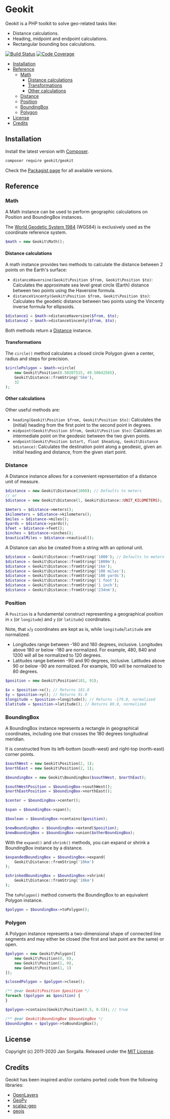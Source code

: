 Geokit
======

Geokit is a PHP toolkit to solve geo-related tasks like:

* Distance calculations.
* Heading, midpoint and endpoint calculations.
* Rectangular bounding box calculations.

[![Build Status](https://travis-ci.org/jsor/geokit.svg?branch=master)](http://travis-ci.org/jsor/geokit?branch=master)
[![Code Coverage](https://scrutinizer-ci.com/g/jsor/geokit/badges/coverage.png?b=master)](https://scrutinizer-ci.com/g/jsor/geokit/?branch=master)

* [Installation](#installation)
* [Reference](#reference)
    * [Math](#math)
        * [Distance calculations](#distance-calculations)
        * [Transformations](#transformations)
        * [Other calculations](#other-calculations)
    * [Distance](#distance)
    * [Position](#position)
    * [BoundingBox](#boundingbox)
    * [Polygon](#polygon)
* [License](#license)
* [Credits](#credits)

Installation
------------

Install the latest version with [Composer](https://getcomposer.org).

```bash
composer require geokit/geokit
```

Check the [Packagist page](https://packagist.org/packages/geokit/geokit) for all
available versions.

Reference
---------

### Math

A Math instance can be used to perform geographic calculations on Position and 
BoundingBox instances.

The [World Geodetic System 1984](http://en.wikipedia.org/wiki/World_Geodetic_System) 
(WGS84) is exclusively used as the coordinate reference system.

```php
$math = new Geokit\Math();
```

#### Distance calculations

A math instance provides two methods to calculate the distance between 2 points
on the Earth's surface:

* `distanceHaversine(Geokit\Position $from, Geokit\Position $to)`: Calculates the
  approximate sea level great circle (Earth) distance between two points using
  the Haversine formula.
* `distanceVincenty(Geokit\Position $from, Geokit\Position $to)`: Calculates the
  geodetic distance between two points using the Vincenty inverse formula for
  ellipsoids.

```php
$distance1 = $math->distanceHaversine($from, $to);
$distance2 = $math->distanceVincenty($from, $to);
```

Both methods return a [Distance](#distance) instance.

#### Transformations

The `circle()` method calculates a closed circle Polygon given a center, radius
and steps for precision.

```php
$circlePolygon = $math->circle(
    new Geokit\Position(8.50207515, 49.50042565), 
    Geokit\Distance::fromString('5km'),
    32
);
```

#### Other calculations

Other useful methods are:

* `heading(Geokit\Position $from, Geokit\Position $to)`: Calculates the
  (initial) heading from the first point to the second point in degrees.
* `midpoint(Geokit\Position $from, Geokit\Position $to)`: Calculates an
  intermediate point on the geodesic between the two given points.
* `endpoint(Geokit\Position $start, float $heading, Geokit\Distance $distance)`:
  Calculates the destination point along a geodesic, given an initial heading
  and distance, from the given start point.

### Distance

A Distance instance allows for a convenient representation of a distance unit of
measure.

```php
$distance = new Geokit\Distance(1000); // Defaults to meters
// or
$distance = new Geokit\Distance(1, Geokit\Distance::UNIT_KILOMETERS);

$meters = $distance->meters();
$kilometers = $distance->kilometers();
$miles = $distance->miles();
$yards = $distance->yards();
$feet = $distance->feet();
$inches = $distance->inches();
$nauticalMiles = $distance->nautical();
```

A Distance can also be created from a string with an optional unit.

```php
$distance = Geokit\Distance::fromString('1000'); // Defaults to meters
$distance = Geokit\Distance::fromString('1000m');
$distance = Geokit\Distance::fromString('1km');
$distance = Geokit\Distance::fromString('100 miles');
$distance = Geokit\Distance::fromString('100 yards');
$distance = Geokit\Distance::fromString('1 foot');
$distance = Geokit\Distance::fromString('1 inch');
$distance = Geokit\Distance::fromString('234nm');
```

### Position

A `Position` is a fundamental construct representing a geographical position in
`x` (or `longitude`) and `y` (or `latitude`) coordinates.

Note, that `x`/`y` coordinates are kept as is, while `longitude`/`latitude` are
normalized.

* Longitudes range between -180 and 180 degrees, inclusive. Longitudes above 180
  or below -180 are normalized. For example, 480, 840 and 1200 will all be
  normalized to 120 degrees.
* Latitudes range between -90 and 90 degrees, inclusive. Latitudes above 90 or
  below -90 are normalized. For example, 100 will be normalized to 80 degrees.

```php
$position = new Geokit\Position(181, 91);

$x = $position->x(); // Returns 181.0
$y = $position->y(); // Returns 91.0
$longitude = $position->longitude(); // Returns -179.0, normalized
$latitude = $position->latitude(); // Returns 89.0, normalized
```

### BoundingBox

A BoundingBox instance represents a rectangle in geographical coordinates,
including one that crosses the 180 degrees longitudinal meridian.

It is constructed from its left-bottom (south-west) and right-top (north-east)
corner points.

```php
$southWest = new Geokit\Position(2, 1);
$northEast = new Geokit\Position(2, 1);

$boundingBox = new Geokit\BoundingBox($southWest, $northEast);

$southWestPosition = $boundingBox->southWest();
$northEastPosition = $boundingBox->northEast();

$center = $boundingBox->center();

$span = $boundingBox->span();

$boolean = $boundingBox->contains($position);

$newBoundingBox = $boundingBox->extend($position);
$newBoundingBox = $boundingBox->union($otherBoundingBox);
```

With the `expand()` and `shrink()` methods, you can expand or shrink a
BoundingBox instance by a distance.

```php
$expandedBoundingBox = $boundingBox->expand(
    Geokit\Distance::fromString('10km')
);

$shrinkedBoundingBox = $boundingBox->shrink(
    Geokit\Distance::fromString('10km')
);
```

The `toPolygon()` method converts the BoundingBox to an equivalent Polygon
instance.

```php
$polygon = $boundingBox->toPolygon();
```

### Polygon

A Polygon instance represents a two-dimensional shape of connected line segments
and may either be closed (the first and last point are the same) or open.

```php
$polygon = new Geokit\Polygon([
    new Geokit\Position(0, 0),
    new Geokit\Position(1, 0),
    new Geokit\Position(1, 1)
]);

$closedPolygon = $polygon->close();

/** @var Geokit\Position $position */
foreach ($polygon as $position) {
}

$polygon->contains(Geokit\Position(0.5, 0.5)); // true

/** @var Geokit\BoundingBox $boundingBox */
$boundingBox = $polygon->toBoundingBox();
```

License
-------

Copyright (c) 2011-2020 Jan Sorgalla.
Released under the [MIT License](LICENSE).

Credits
-------

Geokit has been inspired and/or contains ported code from the following
libraries:

* [OpenLayers](https://github.com/openlayers/openlayers)
* [GeoPy](https://github.com/geopy/geopy)
* [scalaz-geo](https://github.com/scalaz/scalaz-geo)
* [geojs](http://code.google.com/p/geojs)
